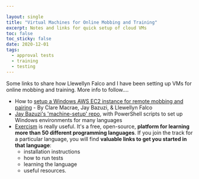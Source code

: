 ```yaml
---

layout: single
title: "Virtual Machines for Online Mobbing and Training"
excerpt: Notes and links for quick setup of cloud VMs
toc: false
toc_sticky: false
date: 2020-12-01
tags:
  - approval tests
  - training
  - testing
---
```


Some links to share how Llewellyn Falco and I have been setting up VMs for online mobbing and training. More info to follow....

* How to [setup a Windows AWS EC2 instance for remote mobbing and pairing](https://docs.google.com/document/d/1DyTemsYBu2LUhrwwCdNuPQDWj3f_yfMj3otaoEZZRC4/edit#heading=h.7wk38tnuscf4) - By Clare Macrae, Jay Bazuzi, & Llewellyn Falco
* [Jay Bazuzi's 'machine-setup' repo](https://github.com/JayBazuzi/machine-setup), with PowerShell scripts to set up Windows environments for many languages
* [Exercism](https://exercism.io/) is really useful. It's a free, open-source, **platform for learning more than 50 different programming languages**. If you join the track for a particular language, you will find **valuable links to get you started in that language**:
    * installation instructions
    * how to run tests
    * learning the language
    * useful resources.
